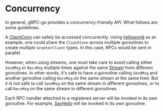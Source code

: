# Concurrency

In general, gRPC-go provides a concurrency-friendly API. What follows are some
guidelines.

A [ClientConn][client-conn] can safely be accessed concurrently. Using
[helloworld][helloworld] as an example, one could share the `ClientConn` across
multiple goroutines to create multiple `GreeterClient` types. In this case, RPCs
would be sent in parallel.

However, when using streams, one must take care to avoid calling either
`SendMsg` or `RecvMsg` multiple times against the same [Stream][stream] from
different goroutines. In other words, it's safe to have a goroutine calling
`SendMsg` and another goroutine calling `RecvMsg` on the same stream at the same
time. But it is not safe to call `SendMsg` on the same stream in different
goroutines, or to call `RecvMsg` on the same stream in different goroutines.

Each RPC handler attached to a registered server will be invoked in its own
goroutine. For example, [SayHello][say-hello] will be invoked in its own
goroutine.

[helloworld]: https://github.com/grpc/grpc-go/blob/master/examples/helloworld/greeter_client/main.go#L43
[client-conn]: https://godoc.org/google.golang.org/grpc#ClientConn
[stream]: https://godoc.org/google.golang.org/grpc#Stream
[say-hello]: https://github.com/grpc/grpc-go/blob/master/examples/helloworld/greeter_server/main.go#L41
